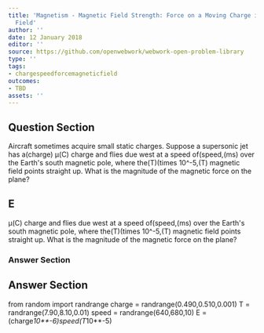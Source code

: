 ```yaml
---
title: 'Magnetism - Magnetic Field Strength: Force on a Moving Charge in a Magnetic
  Field'
author: ''
date: 12 January 2018
editor: ''
source: https://github.com/openwebwork/webwork-open-problem-library
type: ''
tags:
- chargespeedforcemagneticfield
outcomes:
- TBD
assets: ''
---
```


## Question Section 

Aircraft sometimes acquire small static charges. Suppose a supersonic jet has a(charge) μ(C) charge and flies due west at a speed of(speed,(ms) over the Earth's south magnetic pole, where the(T)(times 10^-5,(T) magnetic field points straight up. What is the magnitude of the magnetic force on the plane?

## E
μ(C) charge and flies due west at a speed of(speed,(ms) over the Earth's south magnetic pole, where the(T)(times 10^-5,(T) magnetic field points straight up. What is the magnitude of the magnetic force on the plane?
### Answer Section


## Answer Section

from random import randrange
charge = randrange(0.490,0.510,0.001)
T = randrange(7.90,8.10,0.01)
speed = randrange(640,680,10)
E = (charge*10**-6)*speed*(T*10**-5)